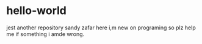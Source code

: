 # hello-world
jest another repository
sandy zafar here i,m new on programing so plz help me if something i amde wrong.

